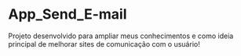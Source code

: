 # App_Send_E-mail

Projeto desenvolvido para ampliar meus conhecimentos e como ideia principal de melhorar sites de comunicação com o usuário!
